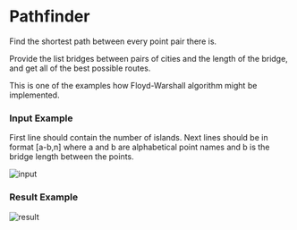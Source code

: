 # Pathfinder

Find the shortest path between every point pair there is.

Provide the list bridges between pairs of cities and the length of the bridge, and get all of the best possible routes.

This is one of the examples how Floyd-Warshall algorithm might be implemented.

### Input Example
First line should contain the number of islands.
Next lines should be in format [a-b,n] where a and b are alphabetical point names and b is the bridge length between the points.

![input](https://i.imgur.com/CtwdxOI.png)

### Result Example

![result](https://i.imgur.com/rnPOXEX.png)
